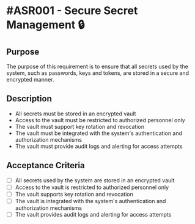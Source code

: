 # #ASR001 - Secure Secret Management 🔒

## Purpose

The purpose of this requirement is to ensure that all secrets used by the system,
such as passwords, keys and tokens, are stored in a secure and encrypted manner.

## Description

- All secrets must be stored in an encrypted vault
- Access to the vault must be restricted to authorized personnel only
- The vault must support key rotation and revocation
- The vault must be integrated with the system's authentication and authorization
mechanisms
- The vault must provide audit logs and alerting for access attempts

## Acceptance Criteria

- [ ] All secrets used by the system are stored in an encrypted vault
- [ ] Access to the vault is restricted to authorized personnel only
- [ ] The vault supports key rotation and revocation
- [ ] The vault is integrated with the system's authentication and authorization
mechanisms
- [ ] The vault provides audit logs and alerting for access attempts
